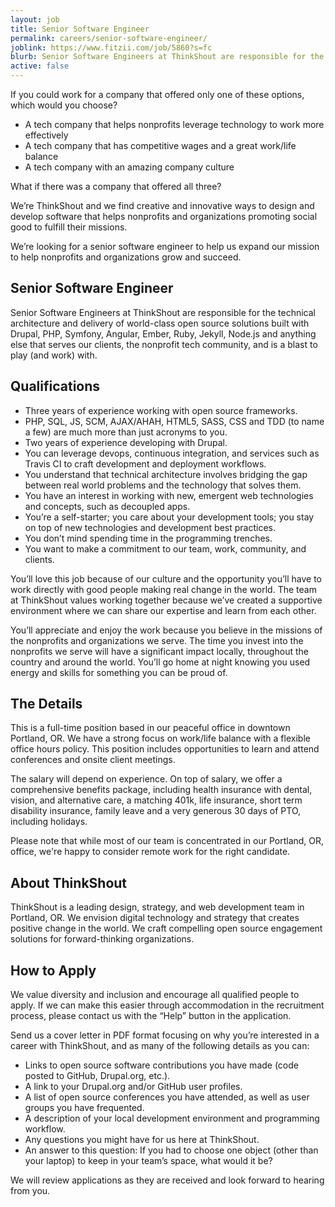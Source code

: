 ```yaml
---
layout: job
title: Senior Software Engineer
permalink: careers/senior-software-engineer/
joblink: https://www.fitzii.com/job/5860?s=fc
blurb: Senior Software Engineers at ThinkShout are responsible for the delivery of world-class open source solutions.
active: false
---
```

If you could work for a company that offered only one of these options, which would you choose?

* A tech company that helps nonprofits leverage technology to work more effectively
* A tech company that has competitive wages and a great work/life balance
* A tech company with an amazing company culture

What if there was a company that offered all three?

We’re ThinkShout and we find creative and innovative ways to design and develop software that helps nonprofits and organizations promoting social good to fulfill their missions.

We’re looking for a senior software engineer to help us expand our mission to help nonprofits and  organizations grow and succeed.

## Senior Software Engineer

Senior Software Engineers at ThinkShout are responsible for the technical architecture and delivery of world-class open source solutions built with Drupal, PHP, Symfony, Angular, Ember, Ruby, Jekyll, Node.js and anything else that serves our clients, the nonprofit tech community, and is a blast to play (and work) with. 

## Qualifications 

* Three years of experience working with open source frameworks.
* PHP, SQL, JS, SCM, AJAX/AHAH, HTML5, SASS, CSS and TDD (to name a few) are much more than just acronyms to you.
* Two years of experience developing with Drupal.
* You can leverage devops, continuous integration, and services such as Travis CI to craft development and deployment workflows.
* You understand that technical architecture involves bridging the gap between real world problems and the technology that solves them.
* You have an interest in working with new, emergent web technologies and concepts, such as decoupled apps.
* You’re a self-starter; you care about your development tools; you stay on top of new technologies and development best practices.
* You don’t mind spending time in the programming trenches.
* You want to make a commitment to our team, work, community, and clients.

You’ll love this job because of our culture and the opportunity you’ll have to work directly with good people making real change in the world. The team at ThinkShout values working together because we’ve created a supportive environment where we can share our expertise and learn from each other. 

You’ll appreciate and enjoy the work because you believe in the missions of the nonprofits and organizations we serve. The time you invest into the nonprofits we serve will have a significant impact locally, throughout the country and around the world. You’ll go home at night knowing you used energy and skills for something you can be proud of.

## The Details

This is a full-time position based in our peaceful office in downtown Portland, OR. We have a strong focus on work/life balance with a flexible office hours policy. This position includes opportunities to learn and attend conferences and onsite client meetings.

The salary will depend on experience. On top of salary, we offer a comprehensive benefits package, including health insurance with dental, vision, and alternative care, a matching 401k, life insurance, short term disability insurance, family leave and a very generous 30 days of PTO, including holidays.

Please note that while most of our team is concentrated in our Portland, OR, office, we're happy to consider remote work for the right candidate.

## About ThinkShout

ThinkShout is a leading design, strategy, and web development team in Portland, OR. We envision digital technology and strategy that creates positive change in the world. We craft compelling open source engagement solutions for forward-thinking organizations.

## How to Apply

We value diversity and inclusion and encourage all qualified people to apply. If we can make this easier through accommodation in the recruitment process, please contact us with the “Help” button in the application.

Send us a cover letter in PDF format focusing on why you’re interested in a career with ThinkShout, and as many of the following details as you can:

* Links to open source software contributions you have made (code posted to GitHub, Drupal.org, etc.).
* A link to your Drupal.org and/or GitHub user profiles.
* A list of open source conferences you have attended, as well as user groups you have frequented.
* A description of your local development environment and programming workflow.
* Any questions you might have for us here at ThinkShout.
* An answer to this question: If you had to choose one object (other than your laptop) to keep in your team’s space, what would it be?

We will review applications as they are received and look forward to hearing from you.

